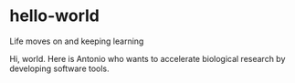 # hello-world
Life moves on and keeping learning


Hi, world. Here is Antonio who wants to accelerate biological research by developing software tools.
